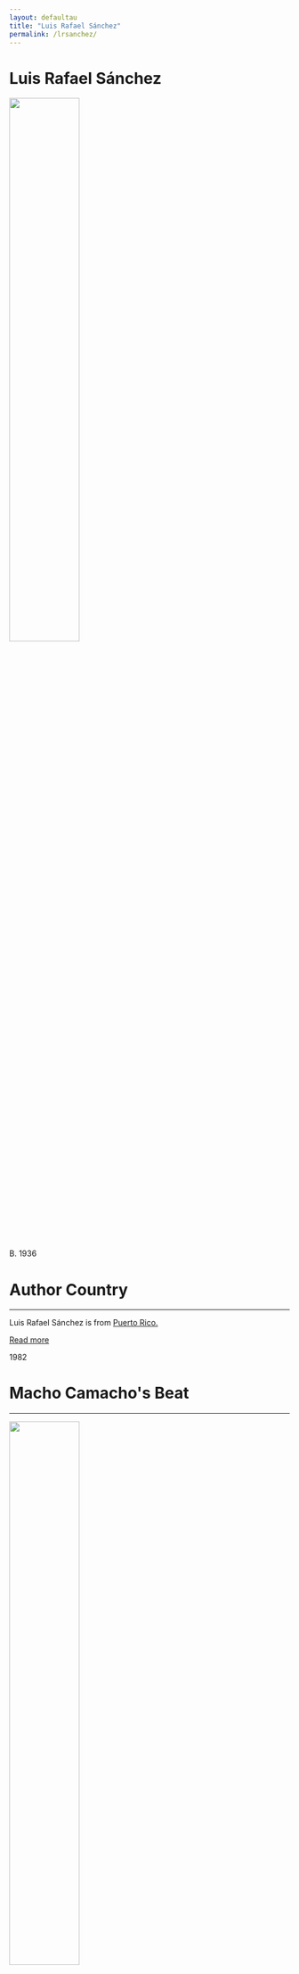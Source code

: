 ```yaml
---
layout: defaultau
title: "Luis Rafael Sánchez"
permalink: /lrsanchez/
---
```


<div class="content">
    <h1>Luis Rafael Sánchez</h1>
    <div class="quote">
        <div><img src="https://www.elnuevodia.com/resizer/QhEURZn7i4UivlJcDbFTy5DTlKw=/1200x1200/filters:quality(75):format(jpeg):focal(900x600:910x590)/cloudfront-us-east-1.images.arcpublishing.com/gfrmedia/LGVSOO5QUBASVHM3T7HVGA6MJE.jpg" height="50%" width = "50%" class="logo"></div>
    </div>
    <div class="timeline">
        <div style="padding-bottom:100px;"></div>
        <div class="block">
            <div class="date right"><p class="right"> B. 1936 </p></div>
            <div class="dot"></div>
            <div class="left first">
            <div class="author_country">
                <h1>Author Country</h1><hr>
          <div class="aclocation">  <p> Luis Rafael Sánchez is from <a href="{{ site.baseurl }}/37"> Puerto Rico.</a></p></div>
          <div class="acreadmore"> <a href="https://en.wikipedia.org/wiki/Luis_Rafael_S%C3%A1nchez" target="_blank">Read more</a></div>
            </div>
            </div>
        </div>
        <div class="block">
            <div class="date left"><p class="left">1982</p></div>
            <div class="dot"></div>
            <div class="right">
                <h1>Macho Camacho's Beat</h1><hr>
                <p><img src="https://books.google.dm/books/content?id=o3BlAAAAMAAJ&printsec=frontcover&img=1&zoom=1&imgtk=AFLRE72bcm_h_-WQ4_yjRtwmCDRLlXRNO1gU9MgGLzJzWraE-okB9E258xYqpMAleGXADyIurz4E41SNfenr_FgiyW_18KcYuJxRRcG13N9JgYTH3dwS2YEqqEpq8iUAhO1MGXO-vL12" height="50%" width = "50%"></p>
                <p>
                Language: English <br/>
                Publisher: Avon <br/>
                Pub_location:New York, NY, United States <br/>
                Genre:Fiction Novel <br/>
		    Translation:  y <br/>
                Length: 211 <br/>                </p>
            </div>
        </div>
        <div class="block">
            <div class="date right"><p class="right hide">1997</p></div>
            <div class="dot"></div>
            <div class="left hide">
                <h1>La Guaracha Del Macho Camacho</h1><hr>
                <p><img src="https://m.media-amazon.com/images/I/4166TZsx83L._SY291_BO1,204,203,200_QL40_FMwebp_.jpg" height="50%" width = "50%"></p>
               <p>
                Language: Spanish <br/>
                Publisher:Ediciones de la flor<br/>
                Pub_location:Buenos Aires, Argentina <br/>
                Genre: Fiction (Novel) <br/>
                Length: 233 <br/>                </p>
            </div>
        </div>
